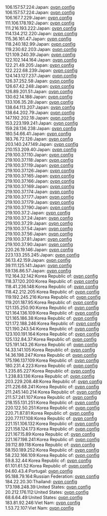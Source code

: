 106.157.57.224:Japan: [ovpn config](vpn/106_157_57_224.ovpn)  
106.157.57.224:Japan: [ovpn config](vpn/106_157_57_224.ovpn)  
106.167.7.229:Japan: [ovpn config](vpn/106_167_7_229.ovpn)  
111.106.178.192:Japan: [ovpn config](vpn/111_106_178_192.ovpn)  
111.216.193.222:Japan: [ovpn config](vpn/111_216_193_222.ovpn)  
114.134.212.220:Japan: [ovpn config](vpn/114_134_212_220.ovpn)  
115.36.161.47:Japan: [ovpn config](vpn/115_36_161_47.ovpn)  
118.240.182.99:Japan: [ovpn config](vpn/118_240_182_99.ovpn)  
119.230.62.203:Japan: [ovpn config](vpn/119_230_62_203.ovpn)  
121.109.240.39:Japan: [ovpn config](vpn/121_109_240_39.ovpn)  
122.102.144.164:Japan: [ovpn config](vpn/122_102_144_164.ovpn)  
122.21.49.205:Japan: [ovpn config](vpn/122_21_49_205.ovpn)  
122.222.68.239:Japan: [ovpn config](vpn/122_222_68_239.ovpn)  
124.143.127.237:Japan: [ovpn config](vpn/124_143_127_237.ovpn)  
126.37.252.58:Japan: [ovpn config](vpn/126_37_252_58.ovpn)  
126.67.42.248:Japan: [ovpn config](vpn/126_67_42_248.ovpn)  
126.89.201.51:Japan: [ovpn config](vpn/126_89_201_51.ovpn)  
130.62.14.188:Japan: [ovpn config](vpn/130_62_14_188.ovpn)  
133.106.35.28:Japan: [ovpn config](vpn/133_106_35_28.ovpn)  
138.64.113.207:Japan: [ovpn config](vpn/138_64_113_207.ovpn)  
138.64.202.79:Japan: [ovpn config](vpn/138_64_202_79.ovpn)  
147.192.202.18:Japan: [ovpn config](vpn/147_192_202_18.ovpn)  
153.223.199.241:Japan: [ovpn config](vpn/153_223_199_241.ovpn)  
159.28.136.238:Japan: [ovpn config](vpn/159_28_136_238.ovpn)  
180.54.66.41:Japan: [ovpn config](vpn/180_54_66_41.ovpn)  
183.76.72.126:Japan: [ovpn config](vpn/183_76_72_126.ovpn)  
203.140.247.149:Japan: [ovpn config](vpn/203_140_247_149.ovpn)  
210.153.209.40:Japan: [ovpn config](vpn/210_153_209_40.ovpn)  
219.100.37.110:Japan: [ovpn config](vpn/219_100_37_110.ovpn)  
219.100.37.118:Japan: [ovpn config](vpn/219_100_37_118.ovpn)  
219.100.37.119:Japan: [ovpn config](vpn/219_100_37_119.ovpn)  
219.100.37.126:Japan: [ovpn config](vpn/219_100_37_126.ovpn)  
219.100.37.165:Japan: [ovpn config](vpn/219_100_37_165.ovpn)  
219.100.37.166:Japan: [ovpn config](vpn/219_100_37_166.ovpn)  
219.100.37.169:Japan: [ovpn config](vpn/219_100_37_169.ovpn)  
219.100.37.174:Japan: [ovpn config](vpn/219_100_37_174.ovpn)  
219.100.37.177:Japan: [ovpn config](vpn/219_100_37_177.ovpn)  
219.100.37.179:Japan: [ovpn config](vpn/219_100_37_179.ovpn)  
219.100.37.190:Japan: [ovpn config](vpn/219_100_37_190.ovpn)  
219.100.37.2:Japan: [ovpn config](vpn/219_100_37_2.ovpn)  
219.100.37.24:Japan: [ovpn config](vpn/219_100_37_24.ovpn)  
219.100.37.29:Japan: [ovpn config](vpn/219_100_37_29.ovpn)  
219.100.37.54:Japan: [ovpn config](vpn/219_100_37_54.ovpn)  
219.100.37.56:Japan: [ovpn config](vpn/219_100_37_56.ovpn)  
219.100.37.81:Japan: [ovpn config](vpn/219_100_37_81.ovpn)  
219.100.37.90:Japan: [ovpn config](vpn/219_100_37_90.ovpn)  
220.26.19.146:Japan: [ovpn config](vpn/220_26_19_146.ovpn)  
223.133.255.245:Japan: [ovpn config](vpn/223_133_255_245.ovpn)  
36.13.42.159:Japan: [ovpn config](vpn/36_13_42_159.ovpn)  
39.111.125.141:Japan: [ovpn config](vpn/39_111_125_141.ovpn)  
59.136.86.57:Japan: [ovpn config](vpn/59_136_86_57.ovpn)  
112.164.32.142:Korea Republic of: [ovpn config](vpn/112_164_32_142.ovpn)  
118.37.120.200:Korea Republic of: [ovpn config](vpn/118_37_120_200.ovpn)  
118.41.236.148:Korea Republic of: [ovpn config](vpn/118_41_236_148.ovpn)  
118.42.212.205:Korea Republic of: [ovpn config](vpn/118_42_212_205.ovpn)  
119.192.245.216:Korea Republic of: [ovpn config](vpn/119_192_245_216.ovpn)  
119.201.187.95:Korea Republic of: [ovpn config](vpn/119_201_187_95.ovpn)  
121.135.250.90:Korea Republic of: [ovpn config](vpn/121_135_250_90.ovpn)  
121.164.136.109:Korea Republic of: [ovpn config](vpn/121_164_136_109.ovpn)  
121.165.186.38:Korea Republic of: [ovpn config](vpn/121_165_186_38.ovpn)  
121.172.188.246:Korea Republic of: [ovpn config](vpn/121_172_188_246.ovpn)  
121.190.243.54:Korea Republic of: [ovpn config](vpn/121_190_243_54.ovpn)  
123.100.191.164:Korea Republic of: [ovpn config](vpn/123_100_191_164.ovpn)  
125.132.84.37:Korea Republic of: [ovpn config](vpn/125_132_84_37.ovpn)  
125.191.143.26:Korea Republic of: [ovpn config](vpn/125_191_143_26.ovpn)  
14.33.141.105:Korea Republic of: [ovpn config](vpn/14_33_141_105.ovpn)  
14.36.198.247:Korea Republic of: [ovpn config](vpn/14_36_198_247.ovpn)  
175.196.137.109:Korea Republic of: [ovpn config](vpn/175_196_137_109.ovpn)  
180.231.4.223:Korea Republic of: [ovpn config](vpn/180_231_4_223.ovpn)  
1.235.85.227:Korea Republic of: [ovpn config](vpn/1_235_85_227.ovpn)  
1.238.83.136:Korea Republic of: [ovpn config](vpn/1_238_83_136.ovpn)  
203.229.208.48:Korea Republic of: [ovpn config](vpn/203_229_208_48.ovpn)  
211.226.68.241:Korea Republic of: [ovpn config](vpn/211_226_68_241.ovpn)  
211.245.140.214:Korea Republic of: [ovpn config](vpn/211_245_140_214.ovpn)  
211.57.241.107:Korea Republic of: [ovpn config](vpn/211_57_241_107.ovpn)  
218.155.131.251:Korea Republic of: [ovpn config](vpn/218_155_131_251.ovpn)  
220.122.50.251:Korea Republic of: [ovpn config](vpn/220_122_50_251.ovpn)  
220.71.87.81:Korea Republic of: [ovpn config](vpn/220_71_87_81.ovpn)  
220.77.117.108:Korea Republic of: [ovpn config](vpn/220_77_117_108.ovpn)  
221.151.106.132:Korea Republic of: [ovpn config](vpn/221_151_106_132.ovpn)  
221.158.124.173:Korea Republic of: [ovpn config](vpn/221_158_124_173.ovpn)  
221.167.15.89:Korea Republic of: [ovpn config](vpn/221_167_15_89.ovpn)  
221.167.198.241:Korea Republic of: [ovpn config](vpn/221_167_198_241.ovpn)  
39.112.89.118:Korea Republic of: [ovpn config](vpn/39_112_89_118.ovpn)  
58.150.189.252:Korea Republic of: [ovpn config](vpn/58_150_189_252.ovpn)  
58.232.166.109:Korea Republic of: [ovpn config](vpn/58_232_166_109.ovpn)  
59.8.32.44:Korea Republic of: [ovpn config](vpn/59_8_32_44.ovpn)  
61.101.61.52:Korea Republic of: [ovpn config](vpn/61_101_61_52.ovpn)  
94.60.43.4:Portugal: [ovpn config](vpn/94_60_43_4.ovpn)  
95.188.79.164:Russian Federation: [ovpn config](vpn/95_188_79_164.ovpn)  
184.22.20.30:Thailand: [ovpn config](vpn/184_22_20_30.ovpn)  
173.198.248.39:United States: [ovpn config](vpn/173_198_248_39.ovpn)  
20.212.176.112:United States: [ovpn config](vpn/20_212_176_112.ovpn)  
68.6.64.49:United States: [ovpn config](vpn/68_6_64_49.ovpn)  
183.81.92.246:Viet Nam: [ovpn config](vpn/183_81_92_246.ovpn)  
1.53.72.107:Viet Nam: [ovpn config](vpn/1_53_72_107.ovpn)  
